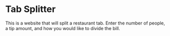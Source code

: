 # Tab Splitter

This is a website that will split a restaurant tab. Enter the number of people, a tip amount, and how you would like to divide the bill. 
